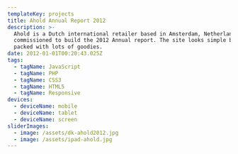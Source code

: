 ```yaml
---
templateKey: projects
title: Ahold Annual Report 2012
description: >-
  Ahold is a Dutch international retailer based in Amsterdam, Netherlands. I was
  commissioned to build the 2012 Annual report. The site looks simple but its
  packed with lots of goodies.
date: 2012-01-01T00:20:43.025Z
tags:
  - tagName: JavaScript
  - tagName: PHP
  - tagName: CSS3
  - tagName: HTML5
  - tagName: Responsive
devices:
  - deviceName: mobile
  - deviceName: tablet
  - deviceName: screen
sliderImages:
  - image: /assets/dk-ahold2012.jpg
  - image: /assets/ipad-ahold.jpg
---
```

